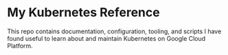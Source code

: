 # My Kubernetes Reference

This repo contains documentation, configuration, tooling, and scripts I have found
useful to learn about and maintain Kubernetes on Google Cloud Platform.
